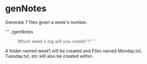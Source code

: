 # genNotes

Generate 7 files given a week's number.

'''
./genNotes
> Which week's log will you create?
> 1
'''

A folder named week1 will be created and Files named Monday.txt, Tuesday.txt, etc
will also be created within.
